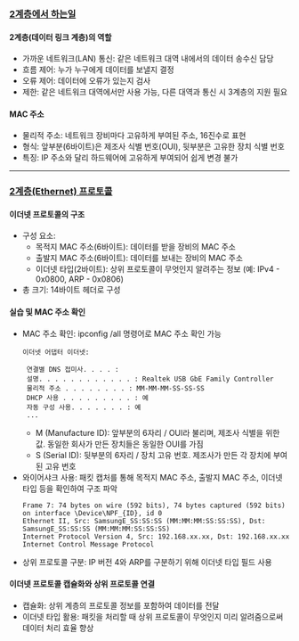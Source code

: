 ### [2계층에서 하는일](https://youtu.be/HkiOygWMARs?list=PL0d8NnikouEWcF1jJueLdjRIC4HsUlULi)

#### 2계층(데이터 링크 계층)의 역할
- 가까운 네트워크(LAN) 통신: 같은 네트워크 대역 내에서의 데이터 송수신 담당
- 흐름 제어: 누가 누구에게 데이터를 보낼지 결정
- 오류 제어: 데이터에 오류가 있는지 검사
- 제한: 같은 네트워크 대역에서만 사용 가능, 다른 대역과 통신 시 3계층의 지원 필요

#### MAC 주소
- 물리적 주소: 네트워크 장비마다 고유하게 부여된 주소, 16진수로 표현
- 형식: 앞부분(6바이트)은 제조사 식별 번호(OUI), 뒷부분은 고유한 장치 식별 번호
- 특징: IP 주소와 달리 하드웨어에 고유하게 부여되어 쉽게 변경 불가

---
### [2계층(Ethernet) 프로토콜](https://youtu.be/HkiOygWMARs?list=PL0d8NnikouEWcF1jJueLdjRIC4HsUlULi)

#### 이더넷 프로토콜의 구조
- 구성 요소:
  - 목적지 MAC 주소(6바이트): 데이터를 받을 장비의 MAC 주소
  - 출발지 MAC 주소(6바이트): 데이터를 보내는 장비의 MAC 주소
  - 이더넷 타입(2바이트): 상위 프로토콜이 무엇인지 알려주는 정보 (예: IPv4 - 0x0800, ARP - 0x0806)
- 총 크기: 14바이트 헤더로 구성

#### 실습 및 MAC 주소 확인
- MAC 주소 확인: ipconfig /all 명령어로 MAC 주소 확인 가능
  ```
  이더넷 어댑터 이더넷:

   연결별 DNS 접미사. . . . :
   설명. . . . . . . . . . . . : Realtek USB GbE Family Controller
   물리적 주소 . . . . . . . . : MM-MM-MM-SS-SS-SS
   DHCP 사용 . . . . . . . . . : 예
   자동 구성 사용. . . . . . . : 예
   ...
  ```
  - M (Manufacture ID): 앞부분의 6자리 / OUI라 불리며, 제조사 식별을 위한 값. 동일한 회사가 만든 장치들은 동일한 OUI를 가짐
  - S (Serial ID): 뒷부분의 6자리 / 장치 고유 번호. 제조사가 만든 각 장치에 부여된 고유 번호
- 와이어샤크 사용: 패킷 캡처를 통해 목적지 MAC 주소, 출발지 MAC 주소, 이더넷 타입 등을 확인하여 구조 파악
  ```
  Frame 7: 74 bytes on wire (592 bits), 74 bytes captured (592 bits) on interface \Device\NPF_{ID}, id 0
  Ethernet II, Src: SamsungE_SS:SS:SS (MM:MM:MM:SS:SS:SS), Dst: SamsungE_SS:SS:SS (MM:MM:MM:SS:SS:SS)
  Internet Protocol Version 4, Src: 192.168.xx.xx, Dst: 192.168.xx.xx
  Internet Control Message Protocol
  ```
- 상위 프로토콜 구분: IP 버전 4와 ARP를 구분하기 위해 이더넷 타입 필드 사용

#### 이더넷 프로토콜 캡슐화와 상위 프로토콜 연결
- 캡슐화: 상위 계층의 프로토콜 정보를 포함하여 데이터를 전달
- 이더넷 타입 활용: 패킷을 처리할 때 상위 프로토콜이 무엇인지 미리 알려줌으로써 데이터 처리 효율 향상
